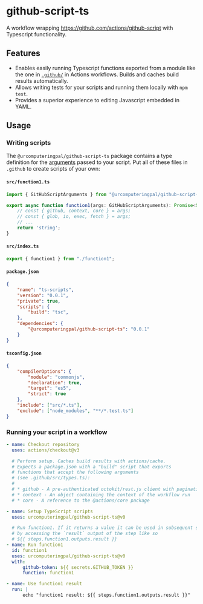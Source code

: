 # github-script-ts

A workflow wrapping https://github.com/actions/github-script with Typescript functionality.

## Features

- Enables easily running Typescript functions exported from a module like the one in [`.github/`](./.github/) in Actions workflows. Builds and caches build results automatically.
- Allows writing tests for your scripts and running them locally with `npm test`.
- Provides a superior experience to editing Javascript embedded in YAML.

## Usage

### Writing scripts

The `@urcomputeringpal/github-script-ts` package contains a type definition for the [arguments](https://github.com/actions/github-script#actionsgithub-script) passed to your script. Put all of these files in `.github` to create scripts of your own:

#### `src/function1.ts`

```typescript
import { GitHubScriptArguments } from "@urcomputeringpal/github-script-ts";

export async function function1(args: GitHubScriptArguments): Promise<String> {
    // const { github, context, core } = args;
    // const { glob, io, exec, fetch } = args;
    // ...
    return 'string';
}
```

#### `src/index.ts`

```typescript
export { function1 } from "./function1";
```

#### `package.json`

```json
{
    "name": "ts-scripts",
    "version": "0.0.1",
    "private": true,
    "scripts": {
        "build": "tsc",
    },
    "dependencies": {
        "@urcomputeringpal/github-script-ts": "0.0.1"
    }
}
```

#### `tsconfig.json`

```json
{
    "compilerOptions": {
        "module": "commonjs",
        "declaration": true,
        "target": "es5",
        "strict": true
    },
    "include": ["src/*.ts"],
    "exclude": ["node_modules", "**/*.test.ts"]
}
```

### Running your script in a workflow

```yaml
- name: Checkout repository
  uses: actions/checkout@v3

  # Perform setup. Caches build results with actions/cache.
  # Expects a package.json with a "build" script that exports
  # functions that accept the following arguments
  # (see .github/src/types.ts):
  #
  # * github - A pre-authenticated octokit/rest.js client with pagination plugins
  # * context - An object containing the context of the workflow run
  # * core - A reference to the @actions/core package

- name: Setup TypeScript scripts
  uses: urcomputeringpal/github-script-ts@v0

  # Run function1. If it returns a value it can be used in subsequent steps
  # by accessing the `result` output of the step like so
  # ${{ steps.function1.outputs.result }}
- name: Run function1
  id: function1
  uses: urcomputeringpal/github-script-ts@v0
  with:
      github-token: ${{ secrets.GITHUB_TOKEN }}
      function: function1

- name: Use function1 result
  run: |
      echo "function1 result: ${{ steps.function1.outputs.result }}"
```

